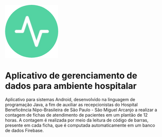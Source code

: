 ![ImagemApp](https://github.com/Gvn213/AppHospitalar/blob/master/app/src/main/res/drawable/app.png)


# Aplicativo de gerenciamento de dados para ambiente hospitalar


Aplicativo para sistemas Android, desenvolvido na linguagem de programação Java, a fim de auxiliar as recepcionistas do Hospital Beneficência Nipo-Brasileira de São Paulo - São Miguel Arcanjo a realizar a contagem de fichas de atendimento de pacientes 
em um plantão de 12 horas. 
A contagem é realizada por meio da leitura de código de barras, presente em cada ficha, que é computada automaticamente 
em um banco de dados Firebase.
